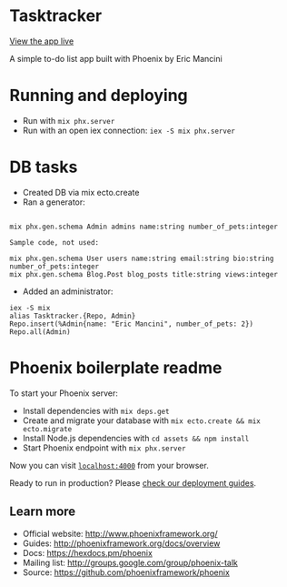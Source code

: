 # Tasktracker

[View the app live](https://tasktracker-eqmvii.herokuapp.com/)

A simple to-do list app built with Phoenix by Eric Mancini

# Running and deploying

* Run with `mix phx.server`
* Run with an open iex connection: `iex -S mix phx.server`

# DB tasks

* Created DB via mix ecto.create
* Ran a generator: 

```

mix phx.gen.schema Admin admins name:string number_of_pets:integer

Sample code, not used:

mix phx.gen.schema User users name:string email:string bio:string number_of_pets:integer
mix phx.gen.schema Blog.Post blog_posts title:string views:integer

```

* Added an administrator:

```
iex -S mix
alias Tasktracker.{Repo, Admin}
Repo.insert(%Admin{name: "Eric Mancini", number_of_pets: 2})
Repo.all(Admin)
```

# Phoenix boilerplate readme

To start your Phoenix server:

  * Install dependencies with `mix deps.get`
  * Create and migrate your database with `mix ecto.create && mix ecto.migrate`
  * Install Node.js dependencies with `cd assets && npm install`
  * Start Phoenix endpoint with `mix phx.server`

Now you can visit [`localhost:4000`](http://localhost:4000) from your browser.

Ready to run in production? Please [check our deployment guides](http://www.phoenixframework.org/docs/deployment).

## Learn more

  * Official website: http://www.phoenixframework.org/
  * Guides: http://phoenixframework.org/docs/overview
  * Docs: https://hexdocs.pm/phoenix
  * Mailing list: http://groups.google.com/group/phoenix-talk
  * Source: https://github.com/phoenixframework/phoenix
